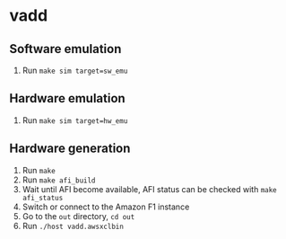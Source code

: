 # vadd

## Software emulation
1. Run `make sim target=sw_emu`

## Hardware emulation
1. Run `make sim target=hw_emu`

## Hardware generation
1. Run `make`
1. Run `make afi_build`
1. Wait until AFI become available, AFI status can be checked with `make afi_status`
1. Switch or connect to the Amazon F1 instance
1. Go to the `out` directory, `cd out`
1. Run `./host vadd.awsxclbin`
